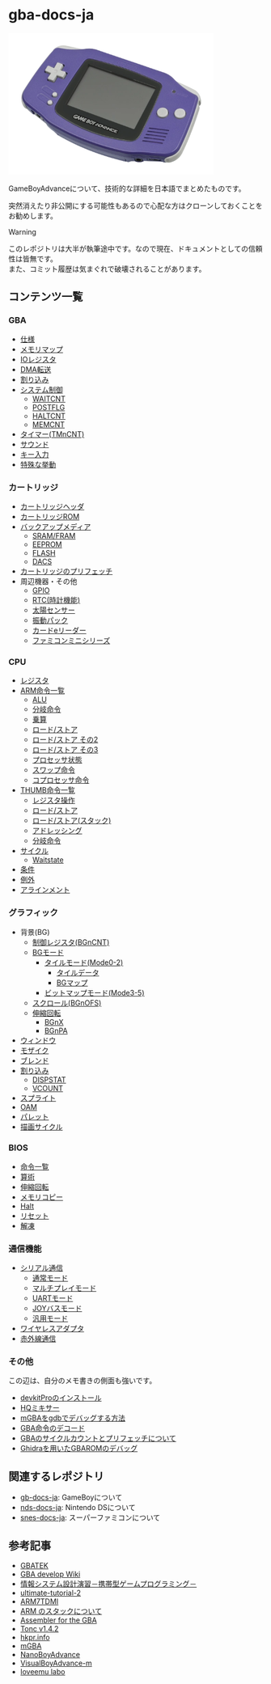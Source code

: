 # gba-docs-ja

<img src="images/purple.webp" height="280" />

GameBoyAdvanceについて、技術的な詳細を日本語でまとめたものです。

突然消えたり非公開にする可能性もあるので心配な方はクローンしておくことをお勧めします。

> [!WARNING]
> このレポジトリは大半が執筆途中です。なので現在、ドキュメントとしての信頼性は皆無です。  
> また、コミット履歴は気まぐれで破壊されることがあります。

## コンテンツ一覧

### GBA

- [仕様](spec.md)
- [メモリマップ](memory.md)
- [IOレジスタ](io.md)
- [DMA転送](dma.md)
- [割り込み](interrupt.md)
- [システム制御](system.md)
  - [WAITCNT](system.md)
  - [POSTFLG](system.md)
  - [HALTCNT](system.md)
  - [MEMCNT](system.md)
- [タイマー(TMnCNT)](timer.md)
- [サウンド](sound.md)
- [キー入力](keypad.md)
- [特殊な挙動](unpredictable.md)

### カートリッジ

- [カートリッジヘッダ](cartridge/header.md)
- [カートリッジROM](cartridge/rom.md)
- [バックアップメディア](cartridge/backup/README.md)
  - [SRAM/FRAM](cartridge/backup/sram.md)
  - [EEPROM](cartridge/backup/eeprom.md)
  - [FLASH](cartridge/backup/flash.md)
  - [DACS](cartridge/backup/README.md)
- [カートリッジのプリフェッチ](cartridge/prefetch.md)
- 周辺機器・その他
  - [GPIO](cartridge/addon/gpio.md)
  - [RTC(時計機能)](cartridge/addon/rtc.md)
  - [太陽センサー](cartridge/addon/solar.md)
  - [振動パック](cartridge/addon/rumble.md)
  - [カードeリーダー](cartridge/addon/carde.md)
  - [ファミコンミニシリーズ](cartridge/addon/classic.md)

### CPU

- [レジスタ](arm7tdmi/register.md)
- [ARM命令一覧](arm7tdmi/instruction.md)
  - [ALU](arm7tdmi/arm/alu.md)
  - [分岐命令](arm7tdmi/arm/branch.md)
  - [乗算](arm7tdmi/arm/multiply.md)
  - [ロード/ストア](arm7tdmi/arm/loadstore.md)
  - [ロード/ストア その2](arm7tdmi/arm/loadstore2.md)
  - [ロード/ストア その3](arm7tdmi/arm/loadstore3.md)
  - [プロセッサ状態](arm7tdmi/arm/psr.md)
  - [スワップ命令](arm7tdmi/arm/swap.md)
  - [コプロセッサ命令](arm7tdmi/arm/coprocessor.md)
- [THUMB命令一覧](arm7tdmi/thumb/instruction.md)
  - [レジスタ操作](arm7tdmi/thumb/register.md)
  - [ロード/ストア](arm7tdmi/thumb/loadstore.md)
  - [ロード/ストア(スタック)](arm7tdmi/thumb/loadstore2.md)
  - [アドレッシング](arm7tdmi/thumb/addressing.md)
  - [分岐命令](arm7tdmi/thumb/branch.md)
- [サイクル](arm7tdmi/cycle.md)
  - [Waitstate](arm7tdmi/cycle.md)
- [条件](arm7tdmi/cond.md)
- [例外](arm7tdmi/exception.md)
- [アラインメント](arm7tdmi/alignment.md)

### グラフィック

- 背景(BG)
  - [制御レジスタ(BGnCNT)](video/bg/control.md)
  - [BGモード](video/bg/mode/)
    - [タイルモード(Mode0-2)](video/bg/mode/tile/README.md)
      - [タイルデータ](video/bg/mode/tile/tiledata.md)
      - [BGマップ](video/bg/mode/tile/bgmap.md)
    - [ビットマップモード(Mode3-5)](video/bg/mode/bitmap.md)
  - [スクロール(BGnOFS)](video/bg/scroll.md)
  - [伸縮回転](video/bg/scalerot.md)
    - [BGnX](video/bg/scalerot.md)
    - [BGnPA](video/bg/scalerot.md)
- [ウィンドウ](video/window.md)
- [モザイク](video/mosaic.md)
- [ブレンド](video/blend.md)
- [割り込み](video/interrupt.md)
  - [DISPSTAT](video/interrupt.md)
  - [VCOUNT](video/interrupt.md)
- [スプライト](video/sprite.md)
- [OAM](video/oam.md)
- [パレット](video/palette.md)
- [描画サイクル](video/scanline.md)

### BIOS

- [命令一覧](bios/bios.md)
- [算術](bios/arithmetic.md)
- [伸縮回転](bios/rotation_scaling.md)
- [メモリコピー](bios/memcpy.md)
- [Halt](bios/halt.md)
- [リセット](bios/reset.md)
- [解凍](bios/decompression.md)

### 通信機能

- [シリアル通信](communication/sio/README.md)
  - [通常モード](communication/sio/normal.md)
  - [マルチプレイモード](communication/sio/multiplayer.md)
  - [UARTモード](communication/sio/uart.md)
  - [JOYバスモード](communication/sio/joybus.md)
  - [汎用モード](communication/sio/general.md)
- [ワイヤレスアダプタ](communication/wireless.md)
- [赤外線通信](communication/infrared.md)

### その他

この辺は、自分のメモ書きの側面も強いです。

- [devkitProのインストール](others/homebrew/devkit.md)
- [HQミキサー](others/homebrew/hq_mixer.md)
- [mGBAをgdbでデバッグする方法](others/homebrew/mgba_with_gdb.md)
- [GBA命令のデコード](others/emudev/decode.md)
- [GBAのサイクルカウントとプリフェッチについて](others/emudev/cycle-counting-prefetch.md)
- [Ghidraを用いたGBAROMのデバッグ](others/ret/ghidra-debugger.md)

## 関連するレポジトリ

- [gb-docs-ja](https://github.com/akatsuki105/gb-docs-ja): GameBoyについて
- [nds-docs-ja](https://github.com/akatsuki105/nds-docs-ja): Nintendo DSについて
- [snes-docs-ja](https://github.com/akatsuki105/snes-docs-ja): スーパーファミコンについて

## 参考記事

- [GBATEK](https://web.archive.org/web/20210108175702/https://problemkaputt.de/gbatek.htm)
- [GBA develop Wiki](http://akkera102.sakura.ne.jp/gbadev/)
- [情報システム設計演習－携帯型ゲームプログラミング－](http://jaco.ec.t.kanazawa-u.ac.jp/edu/GBA/)
- [ultimate-tutorial-2](https://tutorial.feuniverse.us/)
- [ARM7TDMI](https://ngmansion.github.io/hokanko/ARM7TDMI/)
- [ARM のスタックについて](http://masahir0y.blogspot.com/2012/11/arm.html)
- [Assembler for the GBA](https://github.com/Touched/asm-tutorial/blob/master/doc.md)
- [Tonc v1.4.2](https://www.coranac.com/tonc/text/toc.htm)
- [hkpr.info](https://hkpr.info/ds/wiki/index.php)
- [mGBA](https://mgba.io/)
- [NanoBoyAdvance](https://github.com/fleroviux/NanoBoyAdvance)
- [VisualBoyAdvance-m](https://github.com/visualboyadvance-m/visualboyadvance-m)
- [loveemu labo](https://loveemu.hatenablog.com/)

